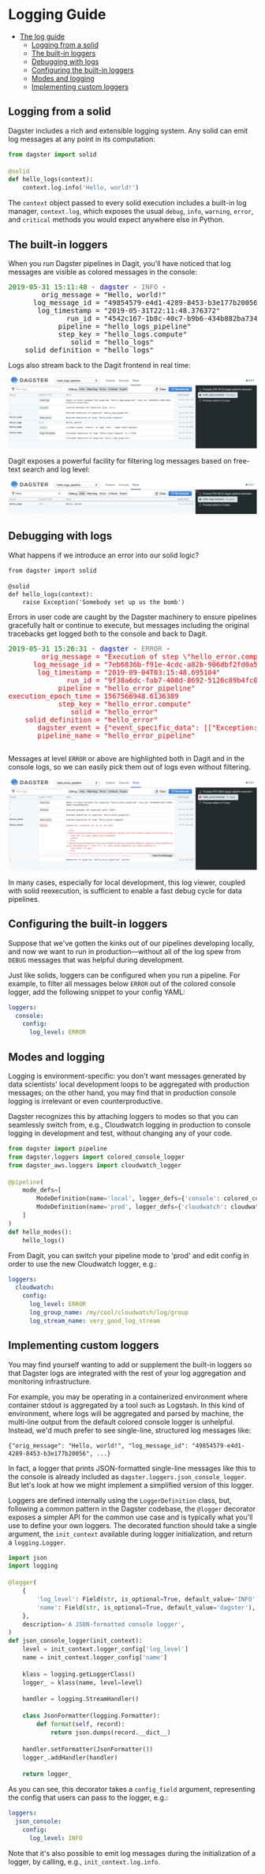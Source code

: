 # Logging Guide

- [The log guide](#The-log-guide)
  - [Logging from a solid](#Logging-from-a-solid)
  - [The built-in loggers](#The-built-in-loggers)
  - [Debugging with logs](#Debugging-with-logs)
  - [Configuring the built-in loggers](#Configuring-the-built-in-loggers)
  - [Modes and logging](#Modes-and-logging)
  - [Implementing custom loggers](#Implementing-custom-loggers)

## Logging from a solid

Dagster includes a rich and extensible logging system. Any solid can emit log messages at any point
in its computation:

```python
from dagster import solid

@solid
def hello_logs(context):
    context.log.info('Hello, world!')
```

The `context` object passed to every solid execution includes a built-in log manager, `context.log`,
which exposes the usual `debug`, `info`, `warning`, `error`, and `critical` methods you would expect
anywhere else in Python.

## The built-in loggers

When you run Dagster pipelines in Dagit, you'll have noticed that log messages are visible as
colored messages in the console:

<pre>
<span style="color: green">2019-05-31 15:11:48</span> - <span style="color:blue">dagster</span> - <span style="color:grey">INFO</span> -
        orig_message = "Hello, world!"
      log_message_id = "49854579-e4d1-4289-8453-b3e177b20056"
       log_timestamp = "2019-05-31T22:11:48.376372"
              run_id = "4542c167-1b8c-40c7-b9b6-434b882ba734"
            pipeline = "hello_logs_pipeline"
            step_key = "hello_logs.compute"
               solid = "hello_logs"
    solid_definition = "hello_logs"
</pre>

Logs also stream back to the Dagit frontend in real time:

![Dagit log display](logging.png)

Dagit exposes a powerful facility for filtering log messages based on free-text search and log
level:

![Dagit log filtering](logging2.png)

## Debugging with logs

What happens if we introduce an error into our solid logic?

```
from dagster import solid

@solid
def hello_logs(context):
    raise Exception('Somebody set up us the bomb')
```

Errors in user code are caught by the Dagster machinery to ensure pipelines gracefully halt or
continue to execute, but messages including the original tracebacks get logged both to the console
and back to Dagit.

<pre>
<span style="color:green">2019-05-31 15:26:31</span> - <span style="color:blue">dagster</span> - <span style="color:grey">ERROR</span> -
<span style="color:red">        orig_message = "Execution of step \"hello_error.compute\" failed."
      log_message_id = "7eb6836b-f91e-4cdc-a82b-906dbf2fd0a5"
       log_timestamp = "2019-09-04T03:15:48.695104"
              run_id = "9f38a6dc-fab7-408d-8692-5126c89b4fc0"
            pipeline = "hello_error_pipeline"
execution_epoch_time = 1567566948.6136389
            step_key = "hello_error.compute"
               solid = "hello_error"
    solid_definition = "hello_error"
       dagster_event = {"event_specific_data": [["Exception: Somebody set up us the bomb\n", ["  File \"/Users/sashankthupukari/projects/dagster/python_modules/dagster/dagster/core/errors.py\", line 104, in user_code_error_boundary\n    yield\n", "  File \"/Users/sashankthupukari/projects/dagster/python_modules/dagster/dagster/core/engine/engine_inprocess.py\", line 571, in _user_event_sequence_for_step_compute_fn\n    for event in gen:\n", "  File \"/Users/sashankthupukari/projects/dagster/python_modules/dagster/dagster/core/execution/plan/compute.py\", line 75, in _execute_core_compute\n    for step_output in _yield_compute_results(compute_context, inputs, compute_fn):\n", "  File \"/Users/sashankthupukari/projects/dagster/python_modules/dagster/dagster/core/execution/plan/compute.py\", line 52, in _yield_compute_results\n    for event in user_event_sequence:\n", "  File \"/Users/sashankthupukari/projects/dagster/python_modules/dagster/dagster/core/definitions/decorators.py\", line 340, in compute\n    result = fn(context, **kwargs)\n", "  File \"/Users/sashankthupukari/projects/dagster-playground/hello_dag.py\", line 6, in hello_error\n    raise Exception('Somebody set up us the bomb')\n"], "Exception"], null], "event_type_value": "STEP_FAILURE", "logging_tags": {"execution_epoch_time": 1567566948.6136389, "pipeline": "hello_error_pipeline", "solid": "hello_error", "solid_definition": "hello_error", "step_key": "hello_error.compute"}, "message": "Execution of step \"hello_error.compute\" failed.", "pipeline_name": "hello_error_pipeline", "solid_handle": ["hello_error", "hello_error", null], "step_key": "hello_error.compute", "step_kind_value": "COMPUTE"}
       pipeline_name = "hello_error_pipeline"
</span>
</pre>

Messages at level `ERROR` or above are highlighted both in Dagit and in the console logs, so
we can easily pick them out of logs even without filtering.

![Dagit error logs](logging3.png)

In many cases, especially for local development, this log viewer, coupled with solid reexecution,
is sufficient to enable a fast debug cycle for data pipelines.

## Configuring the built-in loggers

Suppose that we've gotten the kinks out of our pipelines developing locally, and now we want to run
in production—without all of the log spew from `DEBUG` messages that was helpful during development.

Just like solids, loggers can be configured when you run a pipeline. For example, to filter all
messages below `ERROR` out of the colored console logger, add the following snippet to your config
YAML:

```yaml
loggers:
  console:
    config:
      log_level: ERROR
```

## Modes and logging

Logging is environment-specific: you don't want messages generated by data scientists' local
development loops to be aggregated with production messages; on the other hand, you may find that
in production console logging is irrelevant or even counterproductive.

Dagster recognizes this by attaching loggers to modes so that you can seamlessly switch from, e.g.,
Cloudwatch logging in production to console logging in development and test, without changing any
of your code.

```python
from dagster import pipeline
from dagster.loggers import colored_console_logger
from dagster_aws.loggers import cloudwatch_logger

@pipeline(
    mode_defs=[
        ModeDefinition(name='local', logger_defs={'console': colored_console_logger}),
        ModeDefinition(name='prod', logger_defs={'cloudwatch': cloudwatch_logger})
    ]
)
def hello_modes():
    hello_logs()
```

From Dagit, you can switch your pipeline mode to 'prod' and edit config in order to use the new Cloudwatch logger, e.g.:

```yaml
loggers:
  cloudwatch:
    config:
      log_level: ERROR
      log_group_name: /my/cool/cloudwatch/log/group
      log_stream_name: very_good_log_stream
```

## Implementing custom loggers

You may find yourself wanting to add or supplement the built-in loggers so that Dagster logs
are integrated with the rest of your log aggregation and monitoring infrastructure.

For example, you may be operating in a containerized environment where container stdout is
aggregated by a tool such as Logstash. In this kind of environment, where logs will be aggregated
and parsed by machine, the multi-line output from the default colored console logger is unhelpful.
Instead, we'd much prefer to see single-line, structured log messages like:

```
{"orig_message": "Hello, world!", "log_message_id": "49854579-e4d1-4289-8453-b3e177b20056", ...}
```

In fact, a logger that prints JSON-formatted single-line messages like this to the console is
already included as `dagster.loggers.json_console_logger`. But let's look at how we might
implement a simplified version of this logger.

Loggers are defined internally using the `LoggerDefinition` class, but, following a common pattern
in the Dagster codebase, the `@logger` decorator exposes a simpler API for the common use case and
is typically what you'll use to define your own loggers. The decorated function should take a single
argument, the `init_context` available during logger initialization, and return a `logging.Logger`.

```python
import json
import logging

@logger(
    {
        'log_level': Field(str, is_optional=True, default_value='INFO'),
        'name': Field(str, is_optional=True, default_value='dagster'),
    },
    description='A JSON-formatted console logger',
)
def json_console_logger(init_context):
    level = init_context.logger_config['log_level']
    name = init_context.logger_config['name']

    klass = logging.getLoggerClass()
    logger_ = klass(name, level=level)

    handler = logging.StreamHandler()

    class JsonFormatter(logging.Formatter):
        def format(self, record):
            return json.dumps(record.__dict__)

    handler.setFormatter(JsonFormatter())
    logger_.addHandler(handler)

    return logger_
```

As you can see, this decorator takes a `config_field` argument, representing the config that users
can pass to the logger, e.g.:

```yaml
loggers:
  json_console:
    config:
      log_level: INFO
```

Note that it's also possible to emit log messages during the initialization of a logger, by calling,
e.g., `init_context.log.info`.
